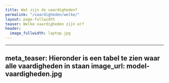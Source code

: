 ```yaml
---
title: Wat zijn de vaardigheden?
permalink: "/vaardigheden/welke/"
layout: page-fullwidth
teaser: Welke vaardigheden zijn er?
header:
  image_fullwidth: laptop.jpg
---
```


---
meta_teaser: Hieronder is een tabel te zien waar alle vaardigheden in staan
image_url: model-vaardigheden.jpg
---
